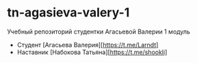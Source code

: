 # tn-agasieva-valery-1
Учебный репозиторий студентки Агасьевой Валерии 1 модуль

* Студент [Агасьева Валерия][https://t.me/Larndt]
* Наставник [Набокова Татьяна][https://t.me/shookli]